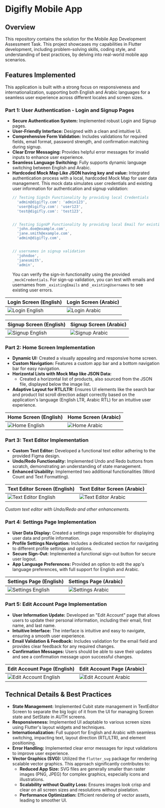 # Digifly Mobile App


## Overview

This repository contains the solution for the Mobile App Development Assessment Task. This project showcases my capabilities in Flutter development, including problem-solving skills, coding style, and understanding of best practices, by delving into real-world mobile app scenarios.

## Features Implemented

This application is built with a strong focus on responsiveness and internationalization, supporting both English and Arabic languages for a seamless user experience across different locales and screen sizes.

### Part 1: User Authentication - Login and Signup Pages
* **Secure Authentication System:** Implemented robust Login and Signup pages.
* **User-Friendly Interface:** Designed with a clean and intuitive UI.
* **Comprehensive Form Validation:** Includes validations for required fields, email format, password strength, and confirmation matching during signup.
* **Clear Error Messaging:** Provides helpful error messages for invalid inputs to enhance user experience.
* **Seamless Language Switching:** Fully supports dynamic language switching between English and Arabic.
* **Hardcoded Mock Map Like JSON having key and value:** Integrated authentication process with a local, hardcoded Mock Map for user data management. This mock data simulates user credentials and existing user information for authentication and signup validation:
    ```dart
    // Testing SignIn Functionality by providing local Credentials
      'admin@digifly.com': 'admin123',
      'user@digifly.com': 'user123',
      'test@digifly.com': 'test123',
   

    // Testing SignUP Functionality by providing local Email for existing user information for authentication and signup validation
      'john.doe@example.com',
      'jane.smith@example.com',
      'admin@digifly.com',
    

   // usernames in signup validation
      'johndoe',
      'janesmith',
      'admin',

    ```
    You can verify the sign-in functionality using the provided `_mockCredentials`. For sign-up validation, you can test with emails and usernames from `_existingEmails` and `_existingUsernames` to see existing user errors.


| Login Screen (English) | Login Screen (Arabic) |
|---|---|
| ![Login English](screenshots/SignINenglish.jpg) | ![Login Arabic](screenshots/SigninArabic.jpg) |

| Signup Screen (English) | Signup Screen (Arabic) |
|---|---|
| ![Signup English](screenshots/SignUpEnglish.jpg) | ![Signup Arabic](screenshots/SignUParabic.jpg) |
### Part 2: Home Screen Implementation
* **Dynamic UI:** Created a visually appealing and responsive home screen.
* **Custom Navigation:** Features a custom app bar and a bottom navigation bar for easy navigation.
* **Horizontal Lists with Mock Map like JSON Data:**
    * Created a horizontal list of products, also sourced from the JSON file, displayed below the image list.
* **Adaptive Layout for RTL/LTR:** Ensures UI elements like the search bar and product list scroll direction adapt correctly based on the application's language (English LTR, Arabic RTL) for an intuitive user experience.

| Home Screen (English) | Home Screen (Arabic) |
|---|---|
| ![Home English](screenshots/HomepageEnglish.jpg) | ![Home Arabic](screenshots/HomePageArabic.jpg) |

### Part 3: Text Editor Implementation
* **Custom Text Editor:** Developed a functional text editor adhering to the provided Figma design.
* **Undo/Redo Functionality:** Implemented Undo and Redo buttons from scratch, demonstrating an understanding of state management.
* **Enhanced Usability:** Implemented two additional functionalities (Word Count and Text Formatting).


| Text Editor Screen (English) | Text Editor Screen (Arabic) |
|---|---|
| ![Text Editor English](screenshots/testEditorENGLISH.jpg) | ![Text Editor Arabic](screenshots/textEditorArabic.jpg) |
_Custom text editor with Undo/Redo and other enhancements._

### Part 4: Settings Page Implementation
* **User Data Display:** Created a settings page responsible for displaying user data and profile information.
* **Profile Settings Navigation:** Includes a dedicated section for navigating to different profile settings and options.
* **Secure Sign-Out:** Implemented a functional sign-out button for secure user logout.
* **App Language Preferences:** Provided an option to edit the app's language preferences, with full support for English and Arabic.

| Settings Page (English) | Settings Page (Arabic) |
|---|---|
| ![Settings English](screenshots/SettingPageenglish.jpg) | ![Settings Arabic](screenshots/SettingsPageArabic.jpg) |

### Part 5: Edit Account Page Implementation
* **User Information Update:** Developed an "Edit Account" page that allows users to update their personal information, including their email, first name, and last name.
* **Intuitive Interface:** The interface is intuitive and easy to navigate, ensuring a smooth user experience.
* **Email Validation & Feedback:** Includes validation for the email field and provides clear feedback for any required changes.
* **Confirmation Messages:** Users should be able to save their updates and see a confirmation message upon successful changes.

| Edit Account Page (English) | Edit Account Page (Arabic) |
|---|---|
| ![Edit Account English](screenshots/editaccountEnglish.jpg) | ![Edit Account Arabic](screenshots/editAccountArabic.jpg) |

## Technical Details & Best Practices

* **State Management:** Implemented Cubit state management in TextEditor Screen to separate the big logic of it from the UI for managing Screen state and SetState in AUTH screens.
* **Responsiveness:** Implemented UI adaptable to various screen sizes using Flutter's layout widgets and techniques.
* **Internationalization:** Full support for English and Arabic with seamless switching, impacting text, layout direction (RTL/LTR), and element positioning.
* **Error Handling:** Implemented clear error messages for input validations to improve user experience.
* **Vector Graphics (SVG):** Utilized the `flutter_svg` package for rendering scalable vector graphics. This approach significantly contributes to:
    * **Reduced App Size:** SVG files are generally smaller than raster images (PNG, JPEG) for complex graphics, especially icons and illustrations.
    * **Scalability without Quality Loss:** Ensures images look crisp and clear on all screen sizes and resolutions without pixelation.
    * **Performance Optimization:** Efficient rendering of vector assets, leading to smoother UI.



